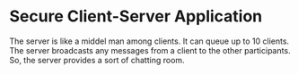 # Secure Client-Server Application

The server is like a middel man among clients. It can queue up to 10 clients. The server broadcasts any messages from a client to the other participants. So, the server provides a sort of chatting room.

